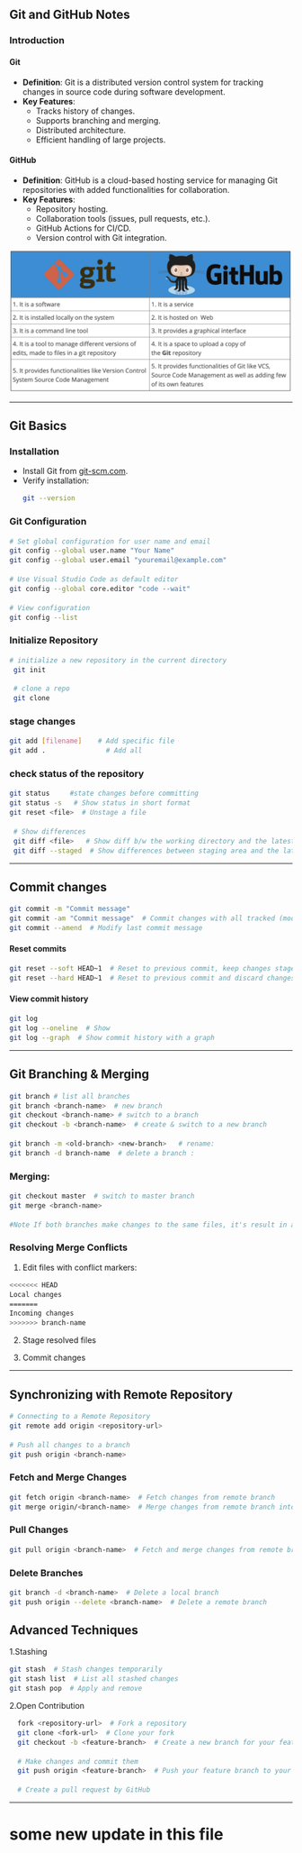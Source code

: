 ## Git and GitHub Notes

### Introduction

#### Git

- **Definition**: Git is a distributed version control system for tracking changes in source code during software development.
- **Key Features**:
  - Tracks history of changes.
  - Supports branching and merging.
  - Distributed architecture.
  - Efficient handling of large projects.

#### GitHub

- **Definition**: GitHub is a cloud-based hosting service for managing Git repositories with added functionalities for collaboration.
- **Key Features**:
  - Repository hosting.
  - Collaboration tools (issues, pull requests, etc.).
  - GitHub Actions for CI/CD.
  - Version control with Git integration.

![Git vs GitHub](./git_v_github.png)

---

## Git Basics

### Installation

- Install Git from [git-scm.com](https://git-scm.com).
- Verify installation:
  ```bash
  git --version
  ```

### Git Configuration

```bash
# Set global configuration for user name and email
git config --global user.name "Your Name"
git config --global user.email "youremail@example.com"

# Use Visual Studio Code as default editor
git config --global core.editor "code --wait"  

# View configuration
git config --list
```

### Initialize Repository
  ```bash
  # initialize a new repository in the current directory
   git init

   # clone a repo
   git clone
```
### stage changes 
```bash
git add [filename]    # Add specific file
git add .               # Add all 
```

 

  ### check status of the repository
  ```bash 
  git status     #state changes before committing
  git status -s   # Show status in short format
  git reset <file>  # Unstage a file

   # Show differences 
   git diff <file>   # Show diff b/w the working directory and the latest commit
   git diff --staged  # Show differences between staging area and the latest commit
  ```
  ---
## Commit changes

```bash
git commit -m "Commit message"
git commit -am "Commit message"  # Commit changes with all tracked (modified) files
git commit --amend  # Modify last commit message
```

#### Reset commits

```bash
git reset --soft HEAD~1  # Reset to previous commit, keep changes staged
git reset --hard HEAD~1  # Reset to previous commit and discard changes
```
#### View commit history

```bash
git log
git log --oneline  # Show
git log --graph  # Show commit history with a graph
```

---

## Git Branching & Merging 

  ```bash
  git branch # list all branches
  git branch <branch-name>  # new branch 
  git checkout <branch-name> # switch to a branch 
  git checkout -b <branch-name>  # create & switch to a new branch 

  git branch -m <old-branch> <new-branch>   # rename:
  git branch -d branch-name  # delete a branch :
  ```

 ### Merging:
  ```bash
  git checkout master  # switch to master branch
  git merge <branch-name>
  
  #Note If both branches make changes to the same files, it's result in a conflict
  ```
### Resolving Merge Conflicts
1. Edit files with conflict markers:
  ```bash
<<<<<<< HEAD
Local changes
=======
Incoming changes
>>>>>>> branch-name
  ```
2. Stage resolved files

3. Commit changes

---

## Synchronizing with Remote Repository
```bash
# Connecting to a Remote Repository
git remote add origin <repository-url>

# Push all changes to a branch
git push origin <branch-name>  
```

### Fetch and Merge Changes

```bash
git fetch origin <branch-name>  # Fetch changes from remote branch
git merge origin/<branch-name>  # Merge changes from remote branch into current branch
```

### Pull Changes

```bash
git pull origin <branch-name>  # Fetch and merge changes from remote branch
```

### Delete Branches

```bash
git branch -d <branch-name>  # Delete a local branch
git push origin --delete <branch-name>  # Delete a remote branch
```
## Advanced Techniques
1.Stashing
```bash
git stash  # Stash changes temporarily
git stash list  # List all stashed changes
git stash pop  # Apply and remove 
```
2.Open Contribution
```bash 
  fork <repository-url>  # Fork a repository
  git clone <fork-url>  # Clone your fork
  git checkout -b <feature-branch>  # Create a new branch for your feature

  # Make changes and commit them
  git push origin <feature-branch>  # Push your feature branch to your fork

  # Create a pull request by GitHub
```
---
# some new update in this file 
